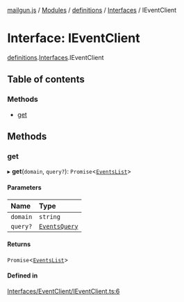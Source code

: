 [mailgun.js](../README.md) / [Modules](../modules.md) / [definitions](../modules/definitions.md) / [Interfaces](../modules/definitions.Interfaces.md) / IEventClient

# Interface: IEventClient

[definitions](../modules/definitions.md).[Interfaces](../modules/definitions.Interfaces.md).IEventClient

## Table of contents

### Methods

- [get](definitions.Interfaces.IEventClient.md#get)

## Methods

### get

▸ **get**(`domain`, `query?`): `Promise`\<[`EventsList`](../modules/definitions.md#eventslist)\>

#### Parameters

| Name | Type |
| :------ | :------ |
| `domain` | `string` |
| `query?` | [`EventsQuery`](../modules/definitions.md#eventsquery) |

#### Returns

`Promise`\<[`EventsList`](../modules/definitions.md#eventslist)\>

#### Defined in

[Interfaces/EventClient/IEventClient.ts:6](https://github.com/mailgun/mailgun.js/blob/703cf80/lib/Interfaces/EventClient/IEventClient.ts#L6)
